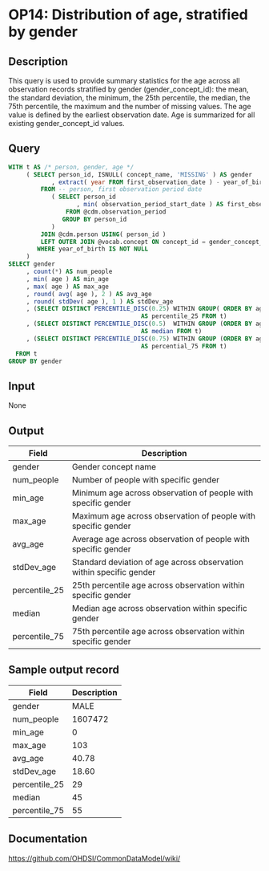 <!---
Group:observation period
Name:OP14 Distribution of age, stratified by gender
Author:Patrick Ryan
CDM Version: 5.0
-->

# OP14: Distribution of age, stratified by gender

## Description
This query is used to provide summary statistics for the age across all observation records stratified by gender (gender_concept_id): the mean, the standard deviation, the minimum, the 25th percentile, the median, the 75th percentile, the maximum and the number of missing values. The age value is defined by the earliest observation date. Age is summarized for all existing gender_concept_id values.

## Query
```sql
WITH t AS /* person, gender, age */
     ( SELECT person_id, ISNULL( concept_name, 'MISSING' ) AS gender
            , extract( year FROM first_observation_date ) - year_of_birth AS age
         FROM -- person, first observation period date
            ( SELECT person_id
                   , min( observation_period_start_date ) AS first_observation_date
                FROM @cdm.observation_period
               GROUP BY person_id
            )
         JOIN @cdm.person USING( person_id )
         LEFT OUTER JOIN @vocab.concept ON concept_id = gender_concept_id
        WHERE year_of_birth IS NOT NULL
     )
SELECT gender
     , count(*) AS num_people
     , min( age ) AS min_age
     , max( age ) AS max_age
     , round( avg( age ), 2 ) AS avg_age
     , round( stdDev( age ), 1 ) AS stdDev_age
     , (SELECT DISTINCT PERCENTILE_DISC(0.25) WITHIN GROUP( ORDER BY age ) over ()
                                     AS percentile_25 FROM t)
     , (SELECT DISTINCT PERCENTILE_DISC(0.5)  WITHIN GROUP (ORDER BY age ) over ()
                                     AS median FROM t)
     , (SELECT DISTINCT PERCENTILE_DISC(0.75) WITHIN GROUP (ORDER BY age ) over ()
                                     AS percential_75 FROM t)
  FROM t
GROUP BY gender
```

## Input

None

## Output

|  Field |  Description |
| --- | --- |
|  gender |  Gender concept name |
|  num_people |  Number of people with specific gender |
|  min_age |  Minimum age across observation of people with specific gender |
|  max_age |  Maximum age across observation of people with specific gender |
|  avg_age |  Average age across observation of people with specific gender |
|  stdDev_age |  Standard deviation of age across observation within specific gender |
|  percentile_25 |  25th percentile age across observation within specific gender |
|  median |  Median age across observation within specific gender |
|  percentile_75 |  75th percentile age across observation within specific gender |

## Sample output record

|  Field |  Description |
| --- | --- |
|  gender |  MALE |
|  num_people |  1607472 |
|  min_age |  0 |
|  max_age |  103 |
|  avg_age |  40.78 |
|  stdDev_age |  18.60 |
|  percentile_25 |  29 |
|  median |  45 |
|  percentile_75 |  55 |



## Documentation
https://github.com/OHDSI/CommonDataModel/wiki/
